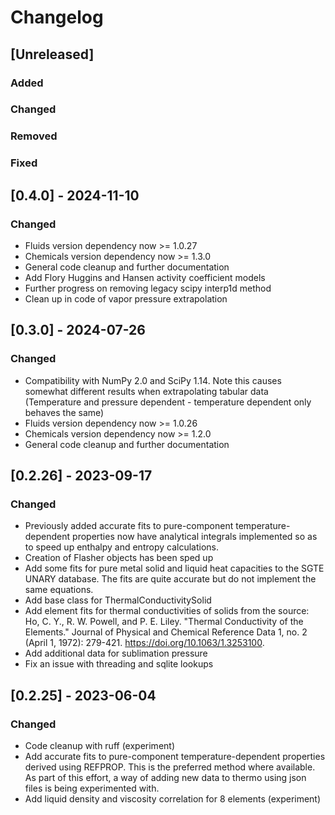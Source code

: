 # Changelog

## [Unreleased]

### Added

### Changed

### Removed

### Fixed


## [0.4.0] - 2024-11-10

### Changed
- Fluids version dependency now >= 1.0.27
- Chemicals version dependency now >= 1.3.0
- General code cleanup and further documentation
- Add Flory Huggins and Hansen activity coefficient models
- Further progress on removing legacy scipy interp1d method
- Clean up in code of vapor pressure extrapolation

## [0.3.0] - 2024-07-26

### Changed
- Compatibility with NumPy 2.0 and SciPy 1.14. Note this causes somewhat different results when extrapolating tabular data (Temperature and pressure dependent - temperature dependent only behaves the same)
- Fluids version dependency now >= 1.0.26
- Chemicals version dependency now >= 1.2.0
- General code cleanup and further documentation

## [0.2.26] - 2023-09-17

### Changed
- Previously added accurate fits to pure-component temperature-dependent properties now have analytical integrals implemented so as to speed up enthalpy and entropy calculations.
- Creation of Flasher objects has been sped up
- Add some fits for pure metal solid and liquid heat capacities to the SGTE UNARY database. The fits are quite accurate but do not implement the same equations.
- Add base class for ThermalConductivitySolid
- Add element fits for thermal conductivities of solids from the source: Ho, C. Y., R. W. Powell, and P. E. Liley. "Thermal Conductivity of the Elements." Journal of Physical and Chemical Reference Data 1, no. 2 (April 1, 1972): 279-421. https://doi.org/10.1063/1.3253100.
- Add additional data for sublimation pressure
- Fix an issue with threading and sqlite lookups

## [0.2.25] - 2023-06-04

### Changed
- Code cleanup with ruff (experiment)
- Add accurate fits to pure-component temperature-dependent properties derived using REFPROP. This is the preferred method where available. As part of this effort, a way of adding new data to thermo using json files is being experimented with.
- Add liquid density and viscosity correlation for 8 elements (experiment)